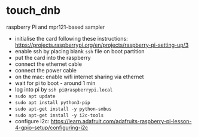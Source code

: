 # touch_dnb
raspberry Pi and mpr121-based sampler

* initialise the card following these instructions: https://projects.raspberrypi.org/en/projects/raspberry-pi-setting-up/3
* enable ssh by placing blank `ssh` file on boot partition
* put the card into the raspberry
* connect the ethernet cable
* connect the power cable
* on the mac: enable wifi internet sharing via ethernet
* wait for pi to boot - around 1 min
* log into pi by `ssh pi@raspberrypi.local`
* `sudo apt update`
* `sudo apt install python3-pip`
* `sudo apt-get install -y python-smbus`
* `sudo apt-get install -y i2c-tools`
* configure i2c: https://learn.adafruit.com/adafruits-raspberry-pi-lesson-4-gpio-setup/configuring-i2c
